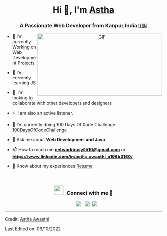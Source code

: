 
<!---
AsthaAwasthi0510/AsthaAwasthi0510 is a ✨ special ✨ repository because its `README.md` (this file) appears on your GitHub profile.
You can click the Preview link to take a look at your changes.
--->
<h1 align="center">Hi 👋, I'm <a href="https://github.com/AsthaAwasthi0510" target="blank">
Astha</a></h1>
<h3 align="center">A Passionate Web Developer from Kanpur,India &#127470;&#127475</h3>





<a target="_blank" align="center">
  <img align="right" top="200" height="200" width="400" alt="GIF" src="https://media.giphy.com/media/SWoSkN6DxTszqIKEqv/giphy.gif">
</a>

- 🔭 I’m currently Working on Web Development Projects
- 🌱 I’m currently learning JS
- 👯 I’m looking to collaborate with other developers and designers 
- ⚡ I am also an active listener. 
- 🌱 I’m currently doing 100 Days Of Code Challenge <a href="https://github.com/AsthaAwasthi0510/100daysofcodechallenge" target="blank">100DaysOfCodeChallenge</a>


- 💬 Ask me about **Web Development and Java**

- 📫 How to reach me **networkbusy0510@gmail.com** or **https://www.linkedin.com/in/astha-awasthi-a196b3160/**

- 📄 Know about my experiences <a href="https://github.com/AsthaAwasthi0510/AsthaAwasthi0510/blob/main/Astha%20Awasthi(VIT%20BHOPAL).pdf" target="blank">Resume</a>
<br/>
<h3 align="center" > <img src="https://media.giphy.com/media/iY8CRBdQXODJSCERIr/giphy.gif" width="30" height="30" style="margin-right: 10px;">Connect with me 🤝 </h3>

<p align="center">

 <div align="center"  class="icons-social" style="margin-left: 10px;">
        <a style="margin-left: 10px;"  target="_blank" href="https://www.linkedin.com/in/astha-awasthi-a196b3160/">
			<img src="https://img.icons8.com/doodle/40/000000/linkedin--v2.png"></a>
        <a style="margin-left: 10px;" target="_blank" href="https://github.com/AsthaAwasthi0510">
		<img src="https://img.icons8.com/doodle/40/000000/github--v1.png"></a>
		<a style="margin-left: 5px;" target="_blank" href="https://github.com/AsthaAwasthi0510/AsthaAwasthi0510/blob/main/Astha%20Awasthi(VIT%20BHOPAL).pdf">
					<img src="https://img.icons8.com/plasticine/0.5x/resume.png" ></a>
      </div>

</p>


---

Credit: [Astha Awasthi](https://github.com/AsthaAwasthi0510)

Last Edited on: 09/10/2022
